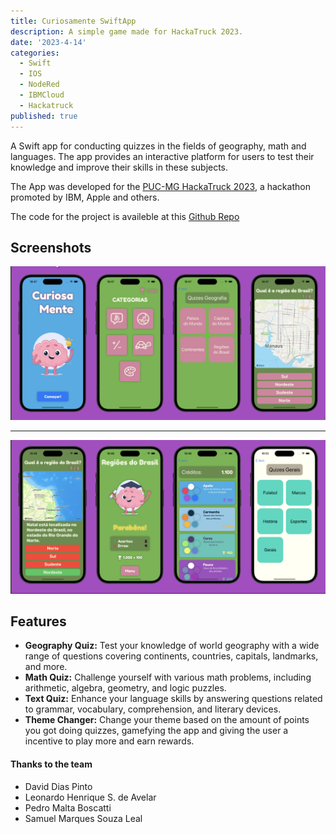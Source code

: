 ```yaml
---
title: Curiosamente SwiftApp
description: A simple game made for HackaTruck 2023.
date: '2023-4-14'
categories:
  - Swift
  - IOS
  - NodeRed
  - IBMCloud
  - Hackatruck
published: true
---
```

<!-- ## Table of Contents -->

A Swift app for conducting quizzes in the fields of geography, math and languages. The app provides an interactive platform for users to test their knowledge and improve their skills in these subjects.

The App was developed for the [PUC-MG HackaTruck 2023](https://hackatruck.com.br/), a hackathon promoted by IBM, Apple and others.

The code for the project is availeble at this [Github Repo](https://github.com/andre-brandao/curiosamente)

## Screenshots

![Curiosamente](https://github.com/andre-brandao/curiosamente/blob/main/Imagens/app1.png?raw=true)

---

![Curiosamente](https://github.com/andre-brandao/curiosamente/blob/main/Imagens/app2.png?raw=true)

## Features

- **Geography Quiz:** Test your knowledge of world geography with a wide range of questions covering continents, countries, capitals, landmarks, and more.
- **Math Quiz:** Challenge yourself with various math problems, including arithmetic, algebra, geometry, and logic puzzles.
- **Text Quiz:** Enhance your language skills by answering questions related to grammar, vocabulary, comprehension, and literary devices.
- **Theme Changer:** Change your theme based on the amount of points you got doing quizzes, gamefying the app and giving the user a incentive to play more and earn rewards.

#### Thanks to the team

- David Dias Pinto
- Leonardo Henrique S. de Avelar
- Pedro Malta Boscatti
- Samuel Marques Souza Leal
